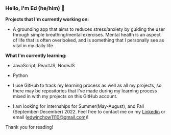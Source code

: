 ### Hello, I'm Ed (he/him) 👋

**Projects that I'm currently working on:**
- A grounding app that aims to reduces stress/anxiety by guiding the user through simple breathing/mental exercises. Mental health is an aspect of life that is often overlooked, and is something that I personally see as vital in my daily life.

**What I'm currently learning:**
- JavaScript, ReactJS, NodeJS
- Python

- I use GitHub to track my learning process as well as all my projects, so there may be repositories that I've made during my learning process mixed in with my projects on this GitHub account. 

- I am looking for internships for Summer(May-August), and Fall (September-December) 2022. Feel free to contact me on my [Linkedin](https://www.linkedin.com/in/edwin-chow-a45754176/) or email (edwinchow1110@gmail.com)!

Thank you for reading!
<!---
ed423/ed423 is a ✨ special ✨ repository because its `README.md` (this file) appears on your GitHub profile.
You can click the Preview link to take a look at your changes.
--->
